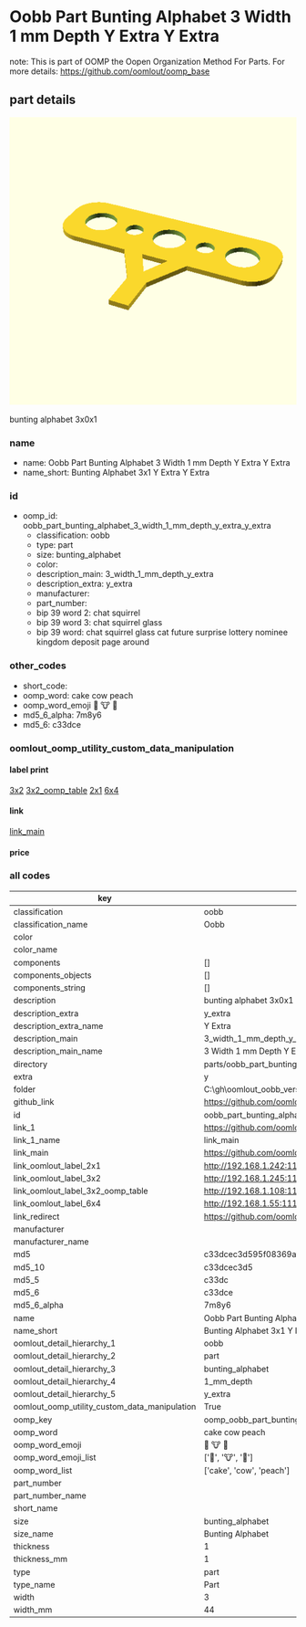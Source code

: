 # Oobb Part Bunting Alphabet 3 Width 1 mm Depth Y Extra Y Extra  

note: This is part of OOMP the Oopen Organization Method For Parts. For more details: https://github.com/oomlout/oomp_base

##  part details
  

[![](3dpr.png)](3dpr.png)

bunting alphabet 3x0x1



### name
* name: Oobb Part Bunting Alphabet 3 Width 1 mm Depth Y Extra Y Extra
* name_short: Bunting Alphabet 3x1 Y Extra Y Extra
### id
* oomp_id: oobb_part_bunting_alphabet_3_width_1_mm_depth_y_extra_y_extra
  * classification: oobb
  * type: part
  * size: bunting_alphabet
  * color: 
  * description_main: 3_width_1_mm_depth_y_extra
  * description_extra: y_extra
  * manufacturer: 
  * part_number: 
  * bip 39 word 2: chat squirrel
  * bip 39 word 3: chat squirrel glass
  * bip 39 word: chat squirrel glass cat future surprise lottery nominee kingdom deposit page around

### other_codes
* short_code: 
* oomp_word: cake cow peach
* oomp_word_emoji :cake: :cow: :peach:
* md5_6_alpha: 7m8y6
* md5_6: c33dce






### oomlout_oomp_utility_custom_data_manipulation
#### label print
[3x2](http://192.168.1.245:1112/?label=oomp%207m8y6)
[3x2_oomp_table](http://192.168.1.108:1112/?label=oomp%207m8y6)
[2x1](http://192.168.1.242:1112/?label=oomp%207m8y6)
[6x4](http://192.168.1.55:1112/?label=oomp%207m8y6)    

#### link

[link_main](https://github.com/oomlout/oomlout_oobb_version_4_generated_parts/tree/main/navigation_oomp/oobb/part/bunting_alphabet/3_width_1_mm_depth_y_extra/y_extra/part)                              

#### price







### all codes 
| key | value |  
| --- | --- |  
| classification | oobb |  
| classification_name | Oobb |  
| color |  |  
| color_name |  |  
| components | [] |  
| components_objects | [] |  
| components_string | [] |  
| description | bunting alphabet 3x0x1 |  
| description_extra | y_extra |  
| description_extra_name | Y Extra |  
| description_main | 3_width_1_mm_depth_y_extra |  
| description_main_name | 3 Width 1 mm Depth Y Extra |  
| directory | parts/oobb_part_bunting_alphabet_3_width_1_mm_depth_y_extra_y_extra |  
| extra | y |  
| folder | C:\gh\oomlout_oobb_version_4_generated_parts\parts\oobb_part_bunting_alphabet_3_width_1_mm_depth_y_extra_y_extra |  
| github_link | https://github.com/oomlout/oomlout_oomp_part_src/tree/main/parts/oobb_part_bunting_alphabet_3_width_1_mm_depth_y_extra_y_extra |  
| id | oobb_part_bunting_alphabet_3_width_1_mm_depth_y_extra_y_extra |  
| link_1 | https://github.com/oomlout/oomlout_oobb_version_4_generated_parts/tree/main/navigation_oomp/oobb/part/bunting_alphabet/3_width_1_mm_depth_y_extra/y_extra/part |  
| link_1_name | link_main |  
| link_main | https://github.com/oomlout/oomlout_oobb_version_4_generated_parts/tree/main/navigation_oomp/oobb/part/bunting_alphabet/3_width_1_mm_depth_y_extra/y_extra/part |  
| link_oomlout_label_2x1 | http://192.168.1.242:1112/?label=oomp%207m8y6 |  
| link_oomlout_label_3x2 | http://192.168.1.245:1112/?label=oomp%207m8y6 |  
| link_oomlout_label_3x2_oomp_table | http://192.168.1.108:1112/?label=oomp%207m8y6 |  
| link_oomlout_label_6x4 | http://192.168.1.55:1112/?label=oomp%207m8y6 |  
| link_redirect | https://github.com/oomlout/oomlout_oobb_version_4_generated_parts/tree/main/parts/oobb_bunting_alphabet_03_01_ex_y |  
| manufacturer |  |  
| manufacturer_name |  |  
| md5 | c33dcec3d595f08369af423cc5f4e936 |  
| md5_10 | c33dcec3d5 |  
| md5_5 | c33dc |  
| md5_6 | c33dce |  
| md5_6_alpha | 7m8y6 |  
| name | Oobb Part Bunting Alphabet 3 Width 1 mm Depth Y Extra Y Extra |  
| name_short | Bunting Alphabet 3x1 Y Extra Y Extra |  
| oomlout_detail_hierarchy_1 | oobb |  
| oomlout_detail_hierarchy_2 | part |  
| oomlout_detail_hierarchy_3 | bunting_alphabet |  
| oomlout_detail_hierarchy_4 | 1_mm_depth |  
| oomlout_detail_hierarchy_5 | y_extra |  
| oomlout_oomp_utility_custom_data_manipulation | True |  
| oomp_key | oomp_oobb_part_bunting_alphabet_3_width_1_mm_depth_y_extra_y_extra |  
| oomp_word | cake cow peach |  
| oomp_word_emoji | :cake: :cow: :peach: |  
| oomp_word_emoji_list | [':cake:', ':cow:', ':peach:'] |  
| oomp_word_list | ['cake', 'cow', 'peach'] |  
| part_number |  |  
| part_number_name |  |  
| short_name |  |  
| size | bunting_alphabet |  
| size_name | Bunting Alphabet |  
| thickness | 1 |  
| thickness_mm | 1 |  
| type | part |  
| type_name | Part |  
| width | 3 |  
| width_mm | 44 |  

